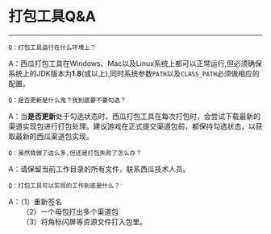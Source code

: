 # 打包工具Q&A
---

```
Q：打包工具运行在什么环境上？
```

A：西瓜打包工具在Windows、Mac以及Linux系统上都可以正常运行,但必须确保系统上的JDK版本为**1.8**(或以上),同时系统参数`PATH`以及`CLASS_PATH`必须做相应的配置。

```
Q：是否更新是什么鬼？我到底要不要勾选？
```

A：当**是否更新**处于勾选状态时，西瓜打包工具在每次打包时，会尝试下载最新的渠道实现包进行打包处理。建议游戏在正式提交渠道包前，都保持勾选状态，以获取最新的西瓜渠道包实现。

```
Q：虽然我做了这么多,但还是打包失败了怎么办？
```

A：请保留当前工作目录的所有文件，联系西瓜技术人员。


```
Q：打包工具可以实现的工作到底是什么？
```

A：（1）重新签名</br>
&nbsp;&nbsp;&nbsp;&nbsp;&nbsp;&nbsp;&nbsp;（2）一个母包打出多个渠道包</br>
&nbsp;&nbsp;&nbsp;&nbsp;&nbsp;&nbsp;&nbsp;（3）将角标闪屏等资源文件打入包里。</br>
